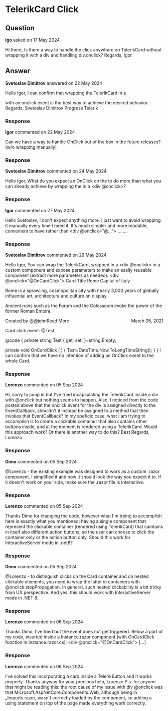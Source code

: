 # TelerikCard Click

## Question

**Igo** asked on 17 May 2024

Hi there, Is there a way to handle the click anywhere on TelerikCard without wrapping it with a div and handling div.onclick? Regards, Igor

## Answer

**Svetoslav Dimitrov** answered on 22 May 2024

Hello Igor, I can confirm that wrapping the TelerikCard in a <div> with an onclick event is the best way to achieve the desired behavior. Regards, Svetoslav Dimitrov Progress Telerik

### Response

**Igor** commented on 22 May 2024

Can we have a way to handle OnClick out of the box in the future releases? (w/o wrapping manually)

### Response

**Svetoslav Dimitrov** commented on 24 May 2024

Hello Igor, What do you expect an OnClick on the <TelerikCard> to do more than what you can already achieve by wrapping the <TelerikCard> in a <div @onclick>?

### Response

**Igor** commented on 27 May 2024

Hello Svetoslav, I don't expect anything more. I just want to avoid wrapping it manually every time I need it. It's much simpler and more readable, convenient to have <TelerikCard OnClick="@..."> rather than <div @onclick="@..."><TelerikCard> ........

### Response

**Svetoslav Dimitrov** commented on 29 May 2024

Hello Igor, You can wrap the TelerikCard, wrapped in a <div @onclick> in a custom component and expose parameters to make an easily reusable component (extract more parameters as needed): <div @onclick="@OnCardClick"> <TelerikCard Width="200px"> <CardHeader> <CardTitle> Card Title </CardTitle> </CardHeader> <CardBody> <CardTitle> Rome </CardTitle> <CardSubTitle> Capital of Italy </CardSubTitle> <CardSeparator> </CardSeparator> <p> Rome is a sprawling, cosmopolitan city with nearly 3,000 years of globally influential art, architecture and culture on display.

Ancient ruins such as the Forum and the Colosseum evoke the power of the former Roman Empire. </p> </CardBody> <CardActions Layout="@CardActionsLayout.Stretch"> <TelerikButton Class="k-flat" Icon="@SvgIcon.HeartOutline" Title="Like"> </TelerikButton> <TelerikButton Class="k-flat" Icon="@SvgIcon.Comment" Title="Comment"> </TelerikButton> <TelerikButton Class="k-flat"> Read More </TelerikButton> </CardActions> <CardFooter> <span style="float:left"> Created by @@john </span> <span style="float:right"> March 05, 2021 </span> </CardFooter> </TelerikCard> </div> <p> Card click event: @Test </p> @code {
private string Test { get; set; }=string.Empty;

private void OnCardClick ( ) {
Test=DateTime.Now.ToLongTimeString();
}
} I can confirm that we have no intention of adding an OnClick event to the whole Card.

### Response

**Lorenzo** commented on 05 Sep 2024

Hi, sorry to jump in but I've tried incapsulating the TelerikCard inside a div with @onclick but nothing seems to happen. Also, I noticed from the code posted above that the onclick event for the div is assigned directly to the EventCallback, shouldn't it instead be assigned to a method that then Invokes that EventCallback? In my speficic case, what I am trying to accomplish is to create a clickable container that also contains other buttons inside, and at the moment is rendered using a TelerikCard. Would this approach work? Or there is another way to do this? Best Regards, Lorenzo

### Response

**Dimo** commented on 05 Sep 2024

@Lorenzo - the existing example was designed to work as a custom .razor component. I simplified it and now it should look the way you expect it to. If it doesn't work on your side, make sure the .razor file is interactive.

### Response

**Lorenzo** commented on 05 Sep 2024

Thanks Dimo for changing the code, however what I'm trying to accomplish here is exactly what you mentioned: having a single component that represent the clickable container (rendered using TelerikCard) that caintains in itself also different action buttons, so the user can choose to click the container only or the action button only. Should this work for InteractiveServer mode in .net8?

### Response

**Dimo** commented on 05 Sep 2024

@Lorenzo - to distinguish clicks on the Card container and on nested clickable elements, you need to wrap the latter in containers with @onclick:stopPropagation. In general, such nested clickability is a bit tricky from UX perspective. And yes, this should work with InteractiveServer mode in .NET 8.

### Response

**Lorenzo** commented on 06 Sep 2024

Thanks Dimo, I've tried but the event does not get triggered. Below a part of my code, inserted inside a Instance.razor component (with OnCardClick function in Instance.razor.cs): <div @onclick="@OnCardClick">
<TelerikCard>
<CardBody>
[...]
</CardBody>
</TelerikCard>
</div>

### Response

**Lorenzo** commented on 06 Sep 2024

I've solved this incorporating a card inside a TelerikButton and it works properly. Thanks anyway for your precious help, Lorenzo P.s. for anyone that might be reading this: the root cause of my issue with div @onclick was that Microsoft.AspNetCore.Components.Web, although being in _Imports.razor, wasn't correctly loaded by the component, so adding a using statement on top of the page made everything work correctly.
